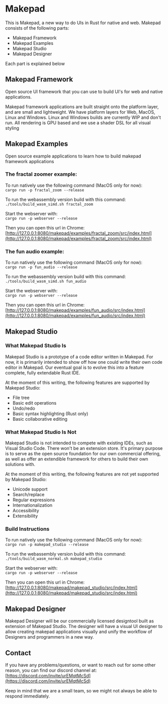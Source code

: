# Makepad

This is Makepad, a new way to do UIs in Rust for native and web. 
Makepad consists of the following parts:
- Makepad Framework
- Makepad Examples
- Makepad Studio
- Makepad Designer

Each part is explained below

## Makepad Framework 
Open source UI framework that you can use to build UI's for web and native applications. 

Makepad framework applications are built straight onto the platform layer, and are small and lightweight.
We have platform layers for Web, MacOS, Linux and Windows. Linux and Windows builds are currently WIP and don't run.
All rendering is GPU based and we use a shader DSL for all visual styling

## Makepad Examples 
Open source example applications to learn how to build makepad framework applications

### The fractal zoomer example:
To run natively use the following command (MacOS only for now):\
```cargo run -p fractal_zoom --release```

To run the webassembly version build with this command:\
```./tools/build_wasm_simd.sh fractal_zoom```

Start the webserver with:\
```cargo run -p webserver --release```

Then you can open this url in Chrome:
[http://127.0.0.1:8080/makepad/examples/fractal_zoom/src/index.html](http://127.0.0.1:8080/makepad/examples/fractal_zoom/src/index.html)

### The fun audio example:
To run natively use the following command (MacOS only for now):\
```cargo run -p fun_audio --release```

To run the webassembly version build with this command:\
```./tools/build_wasm_simd.sh fun_audio```

Start the webserver with:\
```cargo run -p webserver --release```

Then you can open this url in Chrome:
[http://127.0.0.1:8080/makepad/examples/fun_audio/src/index.html](http://127.0.0.1:8080/makepad/examples/fun_audio/src/index.html)

## Makepad Studio 

### What Makepad Studio Is

Makepad Studio is a prototype of a code editor written in Makepad. For now, it is primarily intended to show off how one could write their own code editor in Makepad. Our eventual goal is to evolve this into a feature complete, fully extendable Rust IDE.

At the moment of this writing, the following features are supported by Makepad Studio:

-   File tree
-   Basic edit operations
-   Undo/redo
-   Basic syntax highlighting (Rust only)
-   Basic collaborative editing

### What Makepad Studio Is Not

Makepad Studio is not intended to compete with existing IDEs, such as Visual Studio Code. There won't be an extension store. It's primary purpose is to serve as the open source foundation for our own commercial offering, as well as offer an extendible framework for others to build their own solutions with.

At the moment of this writing, the following features are not yet supported by Makepad Studio:

-   Unicode support
-   Search/replace
-   Regular expressions
-   Internationalization
-   Accessibility
-   Extensibility
    
### Build Instructions

To run natively use the following command (MacOS only for now):\
```cargo run -p makepad_studio --release```

To run the webassembly version build with this command:\
```./tools/build_wasm_normal.sh makepad_studio```

Start the webserver with:\
```cargo run -p webserver --release```

Then you can open this url in Chrome:
[http://127.0.0.1:8080/makepad/makepad_studio/src/index.html](http://127.0.0.1:8080/makepad/makepad_studio/src/index.html)

## Makepad Designer 

Makepad Designer will be our commercially licensed designtool built as extension of Makepad Studio.
The designer will have a visual UI designer to allow creating makepad applications visually and unify the workflow of Designers and programmers in a new way.

## Contact

If you have any problems/questions, or want to reach out for some other reason, you can find our discord channel at:\
[https://discord.com/invite/urEMqtMcSd](https://discord.com/invite/urEMqtMcSd)

Keep in mind that we are a small team, so we might not always be able to respond immediately.

